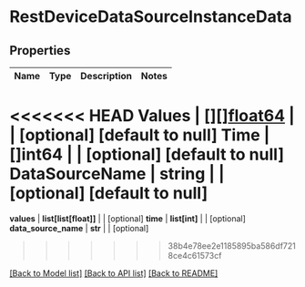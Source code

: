 # RestDeviceDataSourceInstanceData

## Properties
Name | Type | Description | Notes
------------ | ------------- | ------------- | -------------
<<<<<<< HEAD
**Values** | [**[][]float64**](array.md) |  | [optional] [default to null]
**Time** | **[]int64** |  | [optional] [default to null]
**DataSourceName** | **string** |  | [optional] [default to null]
=======
**values** | **list[list[float]]** |  | [optional] 
**time** | **list[int]** |  | [optional] 
**data_source_name** | **str** |  | [optional] 
>>>>>>> 38b4e78ee2e1185895ba586df7218ce4c61573cf

[[Back to Model list]](../README.md#documentation-for-models) [[Back to API list]](../README.md#documentation-for-api-endpoints) [[Back to README]](../README.md)



